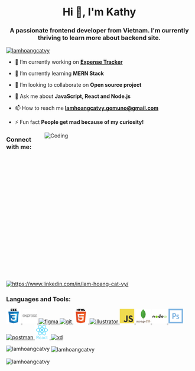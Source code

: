 <h1 align="center">Hi 👋, I'm Kathy</h1>
<h3 align="center">A passionate frontend developer from Vietnam. I'm currently thriving to learn more about backend site.</h3>

<p align="left"> <a href="https://github.com/ryo-ma/github-profile-trophy"><img src="https://github-profile-trophy.vercel.app/?username=lamhoangcatvy" alt="lamhoangcatvy" /></a> </p>

- 🔭 I’m currently working on <a href="https://github.com/ryo-ma/github-profile-trophy](https://budget-tracker-app-liard.vercel.app/)">**Expense Tracker**</a>

- 🌱 I’m currently learning **MERN Stack**

- 👯 I’m looking to collaborate on **Open source project**

- 💬 Ask me about **JavaScript, React and Node.js**

- 📫 How to reach me **lamhoangcatvy.gomuno@gmail.com**

- ⚡ Fun fact **People get mad because of my curiosity!**

<img align="right" alt="Coding" width="400" height="400" src="https://scontent-hkg4-1.xx.fbcdn.net/v/t39.30808-6/370561548_3680692072252641_8897976118647758008_n.jpg?_nc_cat=101&ccb=1-7&_nc_sid=5f2048&_nc_ohc=Ir357Ip_zpMAX8jemJr&_nc_ht=scontent-hkg4-1.xx&oh=00_AfAxXqMwprw5Bt3wAvOlxNhFc9UD7zmtsmu1avPvfdV4Jg&oe=654E5387" />
<h3 align="left">Connect with me:</h3>
<p align="left">
<a href="https://linkedin.com/in/https://www.linkedin.com/in/lam-hoang-cat-vy/" target="blank"><img align="center" src="https://raw.githubusercontent.com/rahuldkjain/github-profile-readme-generator/master/src/images/icons/Social/linked-in-alt.svg" alt="https://www.linkedin.com/in/lam-hoang-cat-vy/" height="30" width="40" /></a>
</p>

<h3 align="left">Languages and Tools:</h3>
<p align="left"> <a href="https://www.w3schools.com/css/" target="_blank" rel="noreferrer"> <img src="https://raw.githubusercontent.com/devicons/devicon/master/icons/css3/css3-original-wordmark.svg" alt="css3" width="40" height="40"/> </a> <a href="https://expressjs.com" target="_blank" rel="noreferrer"> <img src="https://raw.githubusercontent.com/devicons/devicon/master/icons/express/express-original-wordmark.svg" alt="express" width="40" height="40"/> </a> <a href="https://www.figma.com/" target="_blank" rel="noreferrer"> <img src="https://www.vectorlogo.zone/logos/figma/figma-icon.svg" alt="figma" width="40" height="40"/> </a> <a href="https://git-scm.com/" target="_blank" rel="noreferrer"> <img src="https://www.vectorlogo.zone/logos/git-scm/git-scm-icon.svg" alt="git" width="40" height="40"/> </a> <a href="https://www.w3.org/html/" target="_blank" rel="noreferrer"> <img src="https://raw.githubusercontent.com/devicons/devicon/master/icons/html5/html5-original-wordmark.svg" alt="html5" width="40" height="40"/> </a> <a href="https://www.adobe.com/in/products/illustrator.html" target="_blank" rel="noreferrer"> <img src="https://www.vectorlogo.zone/logos/adobe_illustrator/adobe_illustrator-icon.svg" alt="illustrator" width="40" height="40"/> </a> <a href="https://developer.mozilla.org/en-US/docs/Web/JavaScript" target="_blank" rel="noreferrer"> <img src="https://raw.githubusercontent.com/devicons/devicon/master/icons/javascript/javascript-original.svg" alt="javascript" width="40" height="40"/> </a> <a href="https://www.mongodb.com/" target="_blank" rel="noreferrer"> <img src="https://raw.githubusercontent.com/devicons/devicon/master/icons/mongodb/mongodb-original-wordmark.svg" alt="mongodb" width="40" height="40"/> </a> <a href="https://nodejs.org" target="_blank" rel="noreferrer"> <img src="https://raw.githubusercontent.com/devicons/devicon/master/icons/nodejs/nodejs-original-wordmark.svg" alt="nodejs" width="40" height="40"/> </a> <a href="https://www.photoshop.com/en" target="_blank" rel="noreferrer"> <img src="https://raw.githubusercontent.com/devicons/devicon/master/icons/photoshop/photoshop-line.svg" alt="photoshop" width="40" height="40"/> </a> <a href="https://postman.com" target="_blank" rel="noreferrer"> <img src="https://www.vectorlogo.zone/logos/getpostman/getpostman-icon.svg" alt="postman" width="40" height="40"/> </a> <a href="https://reactjs.org/" target="_blank" rel="noreferrer"> <img src="https://raw.githubusercontent.com/devicons/devicon/master/icons/react/react-original-wordmark.svg" alt="react" width="40" height="40"/> </a> <a href="https://www.adobe.com/products/xd.html" target="_blank" rel="noreferrer"> <img src="https://cdn.worldvectorlogo.com/logos/adobe-xd.svg" alt="xd" width="40" height="40"/> </a> </p>

<p><img align="left" src="https://github-readme-stats.vercel.app/api/top-langs?username=lamhoangcatvy&show_icons=true&locale=en&layout=compact" alt="lamhoangcatvy" /></p>

<p>&nbsp;<img align="center" src="https://github-readme-stats.vercel.app/api?username=lamhoangcatvy&show_icons=true&locale=en" alt="lamhoangcatvy" /></p>

<p><img align="center" src="https://github-readme-streak-stats.herokuapp.com/?user=lamhoangcatvy&" alt="lamhoangcatvy" /></p>
